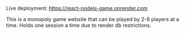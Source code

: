Live deployment: https://react-nodejs-game.onrender.com

This is a monopoly game website that can be played by 2-8 players at a time. Holds one session a time due to render db restrictions. 
